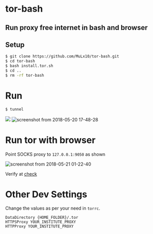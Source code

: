 # tor-bash
## Run proxy free internet in bash and browser
## Setup
```bash
$ git clone https://github.com/MuLx10/tor-bash.git
$ cd tor-bash
$ bash install.tor.sh
$ cd ..
$ rm -rf tor-bash
```
# Run
```bash
$ tunnel
```
![](https://user-images.githubusercontent.com/23444642/40278810-d0c2c5ec-5c55-11e8-893b-ab04e4cdc94a.png)
![screenshot from 2018-05-20 17-48-28](https://user-images.githubusercontent.com/23444642/40278833-0eadcbc2-5c56-11e8-8faf-69db5a6ad6a1.png)


# Run tor with browser
 Point SOCKS proxy to `127.0.0.1:9050` as shown
 
![screenshot from 2018-05-21 01-22-40](https://user-images.githubusercontent.com/23444642/40283024-9f1bbff4-5c95-11e8-9878-489cadba5d36.png)

Verify at [check](https://check.torproject.org/)

# Other Dev Settings

Change the values as per your need in `torrc`.
```
DataDirectory {HOME_FOLDER}/.tor
HTTPSProxy YOUR_INSTITUTE_PROXY
HTTPProxy YOUR_INSTITUTE_PROXY
```
